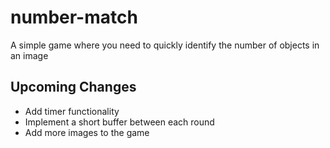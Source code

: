 # number-match
 A simple game where you need to quickly identify the number of objects in an image

## Upcoming Changes 
- Add timer functionality
- Implement a short buffer between each round
- Add more images to the game
